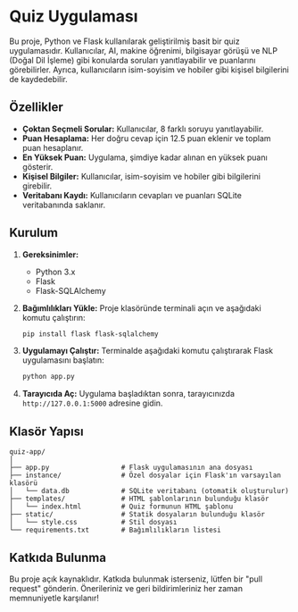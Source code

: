 # Quiz Uygulaması

Bu proje, Python ve Flask kullanılarak geliştirilmiş basit bir quiz uygulamasıdır. Kullanıcılar, AI, makine öğrenimi, bilgisayar görüşü ve NLP (Doğal Dil İşleme) gibi konularda soruları yanıtlayabilir ve puanlarını görebilirler. Ayrıca, kullanıcıların isim-soyisim ve hobiler gibi kişisel bilgilerini de kaydedebilir.

## Özellikler

- **Çoktan Seçmeli Sorular:** Kullanıcılar, 8 farklı soruyu yanıtlayabilir.
- **Puan Hesaplama:** Her doğru cevap için 12.5 puan eklenir ve toplam puan hesaplanır.
- **En Yüksek Puan:** Uygulama, şimdiye kadar alınan en yüksek puanı gösterir.
- **Kişisel Bilgiler:** Kullanıcılar, isim-soyisim ve hobiler gibi bilgilerini girebilir.
- **Veritabanı Kaydı:** Kullanıcıların cevapları ve puanları SQLite veritabanında saklanır.

## Kurulum

1. **Gereksinimler:**
   - Python 3.x
   - Flask
   - Flask-SQLAlchemy

2. **Bağımlılıkları Yükle:**
   Proje klasöründe terminali açın ve aşağıdaki komutu çalıştırın:
   ```bash
   pip install flask flask-sqlalchemy
   ```

3. **Uygulamayı Çalıştır:**
   Terminalde aşağıdaki komutu çalıştırarak Flask uygulamasını başlatın:
   ```bash
   python app.py
   ```

4. **Tarayıcıda Aç:**
   Uygulama başladıktan sonra, tarayıcınızda `http://127.0.0.1:5000` adresine gidin.

## Klasör Yapısı

```
quiz-app/
│
├── app.py                  # Flask uygulamasının ana dosyası
├── instance/               # Özel dosyalar için Flask'ın varsayılan klasörü
│   └── data.db             # SQLite veritabanı (otomatik oluşturulur)
├── templates/              # HTML şablonlarının bulunduğu klasör
│   └── index.html          # Quiz formunun HTML şablonu
├── static/                 # Statik dosyaların bulunduğu klasör
│   └── style.css           # Stil dosyası
└── requirements.txt        # Bağımlılıkların listesi
```

## Katkıda Bulunma

Bu proje açık kaynaklıdır. Katkıda bulunmak isterseniz, lütfen bir "pull request" gönderin. Önerileriniz ve geri bildirimleriniz her zaman memnuniyetle karşılanır!
